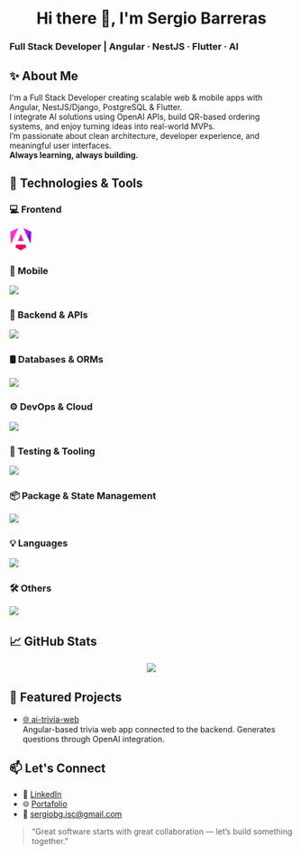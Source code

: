 <h1 align="center">Hi there 👋, I'm Sergio Barreras</h1>
<h3 align="left">Full Stack Developer | Angular · NestJS · Flutter · AI</h3>

## ✨ About Me

I'm a Full Stack Developer creating scalable web & mobile apps with Angular, NestJS/Django, PostgreSQL & Flutter.  
I integrate AI solutions using OpenAI APIs, build QR-based ordering systems, and enjoy turning ideas into real-world MVPs.  
I’m passionate about clean architecture, developer experience, and meaningful user interfaces.  
**Always learning, always building.**

## 🔧 Technologies & Tools

### 💻 Frontend

<div align="left">
  <img src="https://raw.githubusercontent.com/sergiobytes/sergiobytes/main/assets/icons/angular.svg" width="40" />
  <!-- <img src="https://skillicons.dev/icons?i=html,css,sass,tailwind,js,ts,angular,react,vue,astro" height="40" /> -->
</div>

### 📱 Mobile

<div align="left">
  <img src="https://skillicons.dev/icons?i=flutter,dart" height="40" />
</div>

### 🧠 Backend & APIs

<div align="left">
  <img src="https://skillicons.dev/icons?i=nestjs,nodejs,express,django,graphql,apollo" height="40" />
</div>

### 🛢️ Databases & ORMs

<div align="left">
  <img src="https://skillicons.dev/icons?i=postgres,sqlite,mongodb,prisma" height="40" />
</div>

### ⚙️ DevOps & Cloud

<div align="left">
  <img src="https://skillicons.dev/icons?i=docker,kubernetes,gcp,netlify,nginx" height="40" />
</div>

### 🧪 Testing & Tooling

<div align="left">
  <img src="https://skillicons.dev/icons?i=jest,vitest,postman" height="40" />
</div>

### 📦 Package & State Management

<div align="left">
  <img src="https://skillicons.dev/icons?i=npm,pnpm,pinia" height="40" />
</div>

### 💡 Languages

<div align="left">
  <img src="https://skillicons.dev/icons?i=ts,js,cs,py" height="40" />
</div>

### 🛠️ Others

<div align="left">
  <img src="https://skillicons.dev/icons?i=git,github,reactivex,dotnet,vite,deno,visualstudio,vscode" height="40" />
</div>

## 📈 GitHub Stats

<p align="center">
  <img src="https://streak-stats.demolab.com?user=sergiobytes&theme=highcontrast&border_radius=7&hide_border=true&exclude_days=Sun%2CSat&card_width=467" width="380"/>
</p>

## 📌 Featured Projects

- [🌐 ai-trivia-web](https://github.com/sergiobytes/ai-trivia-web)  
  Angular-based trivia web app connected to the backend. Generates questions through OpenAI integration.

## 📫 Let's Connect

- 💼 [LinkedIn](https://www.linkedin.com/in/sergio-barreras)
- 🌐 [Portafolio](https://sergio-barreras-dev.netlify.app/)
- 📧 sergiobg.isc@gmail.com

> “Great software starts with great collaboration — let’s build something together.”
